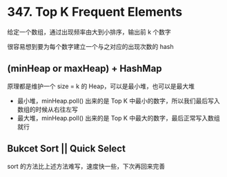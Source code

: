 # 347. Top K Frequent Elements
给定一个数组，通过出现频率由大到小排序，输出前 k 个数字

很容易想到要为每个数字建立一个与之对应的出现次数的 hash

## (minHeap or maxHeap) + HashMap
原理都是维护一个 size = k 的 Heap，可以是最小堆，也可以是最大堆

- 最小堆，minHeap.poll() 出来的是 Top K 中最小的数字，所以我们最后写入数组的时候从右往左写
- 最大堆，minHeap.poll() 出来的是 Top K 中最大的数字，最后正常写入数组就行

## Bukcet Sort || Quick Select 
sort 的方法比上述方法难写，速度快一些，下次再回来完善
